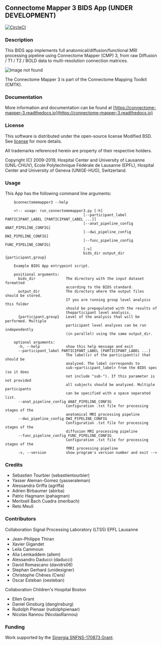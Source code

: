 ## Connectome Mapper 3 BIDS App (UNDER DEVELOPMENT)
[![CircleCI](https://circleci.com/gh/connectomicslab/connectomemapper3/tree/master.svg?style=flat)](https://circleci.com/gh/connectomicslab/connectomemapper3/tree/master)

### Description
This BIDS app implements full anatomical/diffusion/functional MRI processing pipeline using Connectome Mapper (CMP) 3,
from raw Diffusion / T1 / T2 / BOLD data to multi-resolution connection matrices.

![Image not found](https://connectome-mapper-3.readthedocs.io/en/latest/_images/flowchart.jpg)

The Connectome Mapper 3 is part of the Connectome Mapping Toolkit (CMTK).

### Documentation

More information and documentation can be found at [https://connectome-mapper-3.readthedocs.io](https://connectome-mapper-3.readthedocs.io)

### License
This software is distributed under the open-source license Modified BSD. See [license](docs/LICENSE) for more details.

All trademarks referenced herein are property of their respective holders.

Copyright (C) 2009-2019, Hospital Center and University of Lausanne (UNIL-CHUV), Ecole Polytechnique Fédérale de Lausanne (EPFL), Hospital Center and University of Geneva (UNIGE-HUG), Switzerland.

### Usage
This App has the following command line arguments:

        $connectomemapper3 --help

        <!-- usage: run_connectomemapper3.py [-h]
                                        [--participant_label PARTICIPANT_LABEL [PARTICIPANT_LABEL ...]]
                                        [--anat_pipeline_config ANAT_PIPELINE_CONFIG]
                                        [--dwi_pipeline_config DWI_PIPELINE_CONFIG]
                                        [--func_pipeline_config FUNC_PIPELINE_CONFIG]
                                        [-v]
                                        bids_dir output_dir {participant,group}

        Example BIDS App entrypoint script.

        positional arguments:
          bids_dir              The directory with the input dataset formatted
                                according to the BIDS standard.
          output_dir            The directory where the output files should be stored.
                                If you are running group level analysis this folder
                                should be prepopulated with the results of
                                theparticipant level analysis.
          {participant,group}   Level of the analysis that will be performed. Multiple
                                participant level analyses can be run independently
                                (in parallel) using the same output_dir.

        optional arguments:
          -h, --help            show this help message and exit
          --participant_label PARTICIPANT_LABEL [PARTICIPANT_LABEL ...]
                                The label(s) of the participant(s) that should be
                                analyzed. The label corresponds to
                                sub-<participant_label> from the BIDS spec (so it does
                                not include "sub-"). If this parameter is not provided
                                all subjects should be analyzed. Multiple participants
                                can be specified with a space separated list.
          --anat_pipeline_config ANAT_PIPELINE_CONFIG
                                Configuration .txt file for processing stages of the
                                anatomical MRI processing pipeline
          --dwi_pipeline_config DWI_PIPELINE_CONFIG
                                Configuration .txt file for processing stages of the
                                diffusion MRI processing pipeline
          --func_pipeline_config FUNC_PIPELINE_CONFIG
                                Configuration .txt file for processing stages of the
                                fMRI processing pipeline
          -v, --version         show program's version number and exit -->

<!-- #### Participant level
To run it in participant level mode (for one participant):

        docker run -it --rm \
        -v /home/localadmin/data/ds001:/bids_dataset \
        -v /media/localadmin/17646e81-4a2d-474e-9af6-31b511af858e/DS-Schizo2/derivatives:/outputs \
        -v /home/localadmin/data/ds001/code:/code \
        -v /usr/local/freesurfer/subjects/fsaverage:/bids_dataset/derivatives/freesurfer/fsaverage \
        -v /usr/local/freesurfer/license.txt:/opt/freesurfer/license.txt \
        sebastientourbier/connectomemapper3 \
        /bids_dataset /outputs participant --participant_label 01 \
        --anat_pipeline_config /code/ref_anatomical_config.ini \
        --dwi_pipeline_config /code/ref_diffusion_config.ini \
        --func_pipeline_config /code/ref_fMRI_config.ini -->

### Credits

* Sebastien Tourbier (sebastientourbier)
* Yasser Aleman-Gomez (yasseraleman)
* Alessandra Griffa (agriffa)
* Adrien Birbaumer (abirba)
* Patric Hagmann (pahagman)
* Meritxell Bach Cuadra (meribach)
* Reto Meuli


### Contributors

Collaboration Signal Processing Laboratory (LTS5) EPFL Lausanne

* Jean-Philippe Thiran
* Xavier Gigandet
* Leila Cammoun
* Alia Lemkaddem (allem)
* Alessandro Daducci (daducci)
* David Romascano (davidrs06)
* Stephan Gerhard (unidesigner)
* Christophe Chênes (Cwis)
* Oscar Esteban (oesteban)


Collaboration Children's Hospital Boston

* Ellen Grant
* Daniel Ginsburg (danginsburg)
* Rudolph Pienaar (rudolphpienaar)
* Nicolas Rannou (NicolasRannou)

### Funding

Work supported by the [Sinergia SNFNS-170873 Grant](http://p3.snf.ch/Project-170873).
